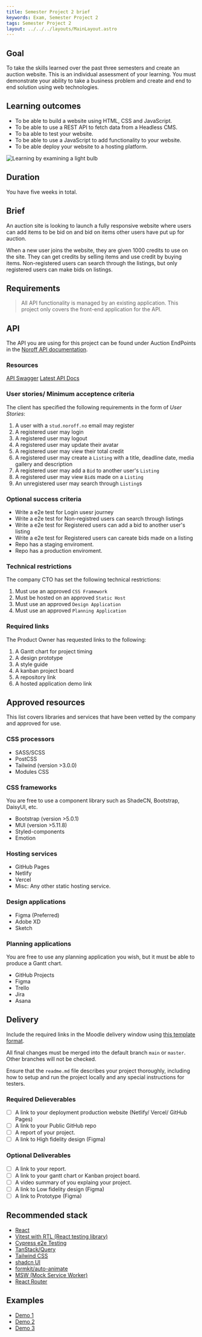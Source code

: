 ```yaml
---
title: Semester Project 2 brief
keywords: Exam, Semester Project 2
tags: Semester Project 2
layout: ../../../layouts/MainLayout.astro
---
```


## Goal

To take the skills learned over the past three semesters and create an auction website. This is an individual assessment of your learning. You must demonstrate your ability to take a business problem and create and end to end solution using web technologies.

## Learning outcomes

- To be able to build a website using HTML, CSS and JavaScript.
- To be able to use a REST API to fetch data from a Headless CMS.
- To ba able to test your website.
- To be able to use a JavaScript to add functionality to your website.
- To be able deploy your website to a hosting platform.

![Learning by examining a light bulb](/images/Seak_ZA_death_stranding_learning_lightbulb_moment_futurism.png)

## Duration

You have five weeks in total.

## Brief

An auction site is looking to launch a fully responsive website where users can add items to be bid on and bid on items other users have put up for auction.

When a new user joins the website, they are given 1000 credits to use on the site. They can get credits by selling items and use credit by buying items. Non-registered users can search through the listings, but only registered users can make bids on listings.

## Requirements

> All API functionality is managed by an existing application. This project only covers the front-end application for the API.

## API

The API you are using for this project can be found under Auction EndPoints in the [Noroff API documentation](https://docs.noroff.dev/auctionhouse-endpoints/authentication).

### Resources

[API Swagger](https://api.noroff.dev/docs/)
[Latest API Docs](https://docs.noroff.dev/)

### User stories/ Minimum acceptence criteria

The client has specified the following requirements in the form of _User Stories_:

1. A user with a `stud.noroff.no` email may register
2. A registered user may login
3. A registered user may logout
4. A registered user may update their avatar
5. A registered user may view their total credit
6. A registered user may create a `Listing` with a title, deadline date, media gallery and description
7. A registered user may add a `Bid` to another user's `Listing`
8. A registered user may view `Bid`s made on a `Listing`
9. An unregistered user may search through `Listing`s

### Optional success criteria

- Write a e2e test for Login usesr journey
- Write a e2e test for Non-registred users can search through listings
- Write a e2e test for Registered users can add a bid to another user's listing
- Write a e2e test for Registered users can careate bids made on a listing
- Repo has a staging enviroment.
- Repo has a production enviroment.

### Technical restrictions

The company CTO has set the following technical restrictions:

1. Must use an approved `CSS Framework`
2. Must be hosted on an approved `Static Host`
3. Must use an approved `Design Application`
4. Must use an approved `Planning Application`

### Required links

The Product Owner has requested links to the following:

1. A Gantt chart for project timing
2. A design prototype
3. A style guide
4. A kanban project board
5. A repository link
6. A hosted application demo link

## Approved resources

This list covers libraries and services that have been vetted by the company and approved for use.

### CSS processors

- SASS/SCSS
- PostCSS
- Tailwind (version >3.0.0)
- Modules CSS

### CSS frameworks

You are free to use a component library such as ShadeCN, Bootstrap, DaisyUI, etc.

- Bootstrap (version >5.0.1)
- MUI (version >5.11.8)
- Styled-components
- Emotion

### Hosting services

- GitHub Pages
- Netlify
- Vercel
- Misc: Any other static hosting service.

### Design applications

- Figma (Preferred)
- Adobe XD
- Sketch

### Planning applications

You are free to use any planning application you wish, but it must be able to produce a Gantt chart.

- GitHub Projects
- Figma
- Trello
- Jira
- Asana

## Delivery

Include the required links in the Moodle delivery window using [this template format](delivery-template.html).

All final changes must be merged into the default branch `main` or `master`. Other branches will not be checked.

Ensure that the `readme.md` file describes your project thoroughly, including how to setup and run the project locally and any special instructions for testers.

### Required Delieverables

- [ ] A link to your deployment production website (Netlify/ Vercel/ GitHub Pages)
- [ ] A link to your Public GitHub repo
- [ ] A report of your project.
- [ ] A link to High fidelity design (Figma)

### Optional Deliverables

- [ ] A link to your report.
- [ ] A link to your gantt chart or Kanban project board.
- [ ] A video summary of you explaing your project.
- [ ] A link to Low fidelity design (Figma)
- [ ] A link to Prototype (Figma)

## Recommended stack

- [React](https://react.dev/)
- [Vitest with RTL (React testing library)](https://testing-library.com/docs/react-testing-library/intro/)
- [Cypress e2e Testing](https://www.cypress.io/)
- [TanStack/Query](https://tanstack.com/query/latest)
- [Tailwind CSS](https://tailwindcss.com/docs/installation)
- [shadcn UI](https://ui.shadcn.com/)
- [formkit/auto-animate](https://github.com/formkit/auto-animate)
- [MSW (Mock Service Worker)](https://mswjs.io/)
- [React Router](https://reactrouter.com/en/main)

## Examples

- [Demo 1](https://tactikerl.github.io/SP2-Noroff-Auction-Application/)
- [Demo 2](https://starlit-lamington-b689b0.netlify.app/)
- [Demo 3](https://noroffauctionhouse.imdev.no/home/index.html)
